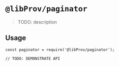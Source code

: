# `@libProv/paginator`

> TODO: description

## Usage

```
const paginator = require('@libProv/paginator');

// TODO: DEMONSTRATE API
```
